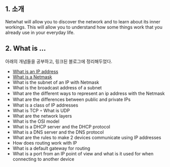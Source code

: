 ## 1. 소개

Netwhat will allow you to discover the network and to learn about its inner workings. This will allow you to understand how some things work that you already use in your everyday life.



## 2. What is ...

아래의 개념들을 공부하고, 링크된 블로그에 정리해두었다.

- [What is an IP address](https://velog.io/@hidaehyunlee/IP-address%EB%9E%80)
- [What is a Netmask](https://velog.io/@hidaehyunlee/%EB%84%B7%EB%A7%88%EC%8A%A4%ED%81%ACNetmask%EC%99%80-%EC%84%9C%EB%B8%8C%EB%84%B7%EB%A7%88%EC%8A%A4%ED%81%ACSubnetmask) 
- What is the subnet of an IP with Netmask 
- What is the broadcast address of a subnet  
- What are the diﬀerent ways to represent an ip address with the Netmask 
- What are the diﬀerences between public and private IPs 
- What is a class of IP addresses 
- What is TCP ◦ What is UDP 
- What are the network layers 
- What is the OSI model 
- What is a DHCP server and the DHCP protocol 
- What is a DNS server and the DNS protocol 
- What are the rules to make 2 devices communicate using IP addresses 
- How does routing work with IP 
- What is a default gateway for routing 
- What is a port from an IP point of view and what is it used for when connecting to another device
